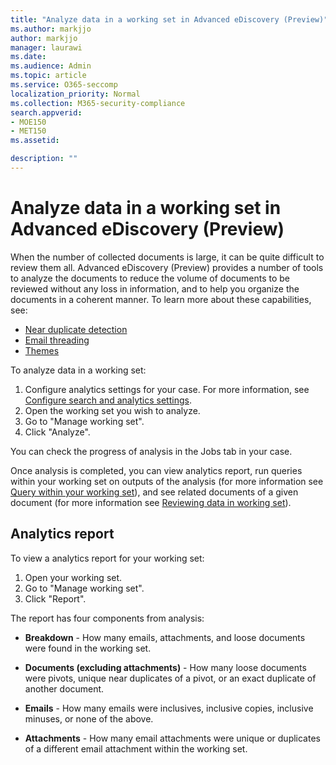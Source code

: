 ```yaml
---
title: "Analyze data in a working set in Advanced eDiscovery (Preview)"
ms.author: markjjo
author: markjjo
manager: laurawi
ms.date: 
ms.audience: Admin
ms.topic: article
ms.service: O365-seccomp
localization_priority: Normal
ms.collection: M365-security-compliance 
search.appverid: 
- MOE150
- MET150
ms.assetid: 

description: ""
---
```


# Analyze data in a working set in Advanced eDiscovery (Preview)

When the number of collected documents is large, it can be quite difficult to review them all. Advanced eDiscovery (Preview) provides a number of tools to analyze the documents to reduce the volume of documents to be reviewed without any loss in information, and to help you organize the documents in a coherent manner. To learn more about these capabilities, see:

- [Near duplicate detection](near-duplicates.md)
- [Email threading](email-threading.md)
- [Themes](themes.md)

To analyze data in a working set:

1. Configure analytics settings for your case. For more information, see [Configure search and analytics settings](configure-search-analytics-settings.md).
2. Open the working set you wish to analyze.
3. Go to "Manage working set".
4. Click "Analyze".

You can check the progress of analysis in the Jobs tab in your case.

 Once analysis is completed, you can view analytics report, run queries within your working set on outputs of the analysis (for more information see [Query within your working set](working-set-search.md)), and see related documents of a given document (for more information see [Reviewing data in working set](reviewing-data-in-working-set.md)).

## Analytics report

To view a analytics report for your working set:

1. Open your working set.
2. Go to "Manage working set".
3. Click "Report".

The report has four components from analysis:

- **Breakdown** - How many emails, attachments, and loose documents were found in the working set.

- **Documents (excluding attachments)** - How many loose documents were pivots, unique near duplicates of a pivot, or an exact duplicate of another document.

- **Emails** - How many emails were inclusives, inclusive copies, inclusive minuses, or none of the above.

- **Attachments** - How many email attachments were unique or duplicates of a different email attachment within the working set.